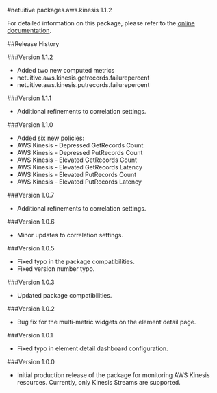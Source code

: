 #netuitive.packages.aws.kinesis 1.1.2

For detailed information on this package, please refer to the [online documentation](https://help.netuitive.com/Content/Integrations/aws.htm).

##Release History

###Version 1.1.2

* Added two new computed metrics
 * netuitive.aws.kinesis.getrecords.failurepercent
 * netuitive.aws.kinesis.putrecords.failurepercent

###Version 1.1.1

* Additional refinements to correlation settings.

###Version 1.1.0

* Added six new policies:
 * AWS Kinesis - Depressed GetRecords Count
 * AWS Kinesis - Depressed PutRecords Count
 * AWS Kinesis - Elevated GetRecords Count
 * AWS Kinesis - Elevated GetRecords Latency
 * AWS Kinesis - Elevated PutRecords Count
 * AWS Kinesis - Elevated PutRecords Latency

###Version 1.0.7

* Additional refinements to correlation settings.

###Version 1.0.6

* Minor updates to correlation settings.

###Version 1.0.5

* Fixed typo in the package compatibilities.
* Fixed version number typo.

###Version 1.0.3

* Updated package compatibilities.

###Version 1.0.2

* Bug fix for the multi-metric widgets on the element detail page.

###Version 1.0.1

* Fixed typo in element detail dashboard configuration.

###Version 1.0.0

* Initial production release of the package for monitoring AWS Kinesis resources.  Currently, only Kinesis Streams are supported.
